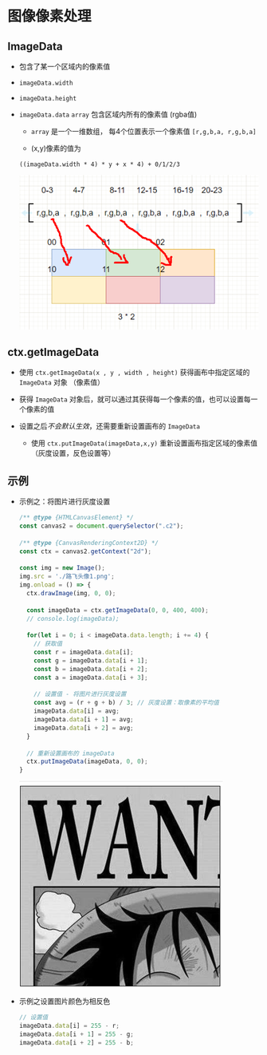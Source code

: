 # 图像像素处理

## ImageData

+ 包含了某一个区域内的像素值

+ `imageData.width`

+ `imageData.height`

+ `imageData.data`  `array`  包含区域内所有的像素值 (rgba值)

  + `array` 是一个一维数组， 每4个位置表示一个像素值 `[r,g,b,a, r,g,b,a]`


  + (x,y)像素的值为

  ```text
  ((imageData.width * 4) * y + x * 4) + 0/1/2/3
  ```

  ![imageData像素](./images/imageData像素.png)

## ctx.getImageData

+ 使用 `ctx.getImageData(x , y , width , height)` 获得画布中指定区域的 `ImageData` 对象 （像素值）

+ 获得 `ImageData` 对象后，就可以通过其获得每一个像素的值，也可以设置每一个像素的值

+ 设置之后*不会默认生效*，还需要重新设置画布的 `ImageData`

  + 使用 `ctx.putImageData(imageData,x,y)` 重新设置画布指定区域的像素值（灰度设置，反色设置等）

## 示例

+ 示例之：将图片进行灰度设置

  ```js
  /** @type {HTMLCanvasElement} */
  const canvas2 = document.querySelector(".c2");

  /** @type {CanvasRenderingContext2D} */
  const ctx = canvas2.getContext("2d");

  const img = new Image();
  img.src = './路飞头像1.png';
  img.onload = () => {
    ctx.drawImage(img, 0, 0);

    const imageData = ctx.getImageData(0, 0, 400, 400);
    // console.log(imageData);

    for(let i = 0; i < imageData.data.length; i += 4) {
      // 获取值
      const r = imageData.data[i];
      const g = imageData.data[i + 1];
      const b = imageData.data[i + 2];
      const a = imageData.data[i + 3];

      // 设置值 - 将图片进行灰度设置
      const avg = (r + g + b) / 3; // 灰度设置：取像素的平均值
      imageData.data[i] = avg;
      imageData.data[i + 1] = avg;
      imageData.data[i + 2] = avg;
    }

    // 重新设置画布的 imageData
    ctx.putImageData(imageData, 0, 0);
  }
  ```

  ![getImageData](./images/getImageData.png)

+ 示例之设置图片颜色为相反色

  ```js
  // 设置值
  imageData.data[i] = 255 - r;
  imageData.data[i + 1] = 255 - g;
  imageData.data[i + 2] = 255 - b;
```
